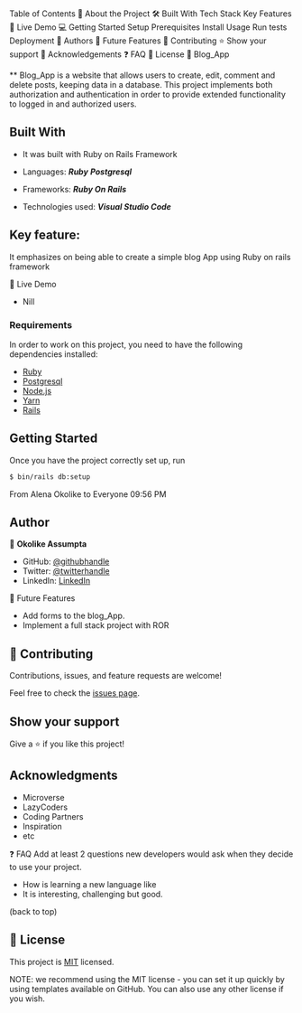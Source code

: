Table of Contents
📖 About the Project
🛠 Built With
Tech Stack
Key Features
🚀 Live Demo
💻 Getting Started
Setup
Prerequisites
Install
Usage
Run tests
Deployment
👥 Authors
🔭 Future Features
🤝 Contributing
⭐️ Show your support
🙏 Acknowledgements
❓ FAQ
📝 License
📖 Blog_App


** Blog_App is a website that allows users to create, edit, comment and delete posts, keeping data in a database. This project implements both authorization and authentication in order to provide extended functionality to logged in and authorized users.

## Built With
- It was built with Ruby on Rails Framework

- Languages:
  _**Ruby**_
  _**Postgresql**_
- Frameworks: _**Ruby On Rails**_
- Technologies used: _**Visual Studio Code**_

## Key feature: 
It emphasizes on being able to create a simple blog 
App using Ruby on rails framework

🚀 Live Demo
- Nill
### Requirements


In order to work on this project, you need to have the following dependencies installed:

- [Ruby](https://www.ruby-lang.org/en/)
- [Postgresql](https://www.postgresql.org/)
- [Node.js](https://nodejs.org/en/)
- [Yarn](https://yarnpkg.com/)
- [Rails](https://rubyonrails.org/)

## Getting Started
Once you have the project correctly set up, run

```bash
$ bin/rails db:setup
```

From Alena Okolike to Everyone 09:56 PM
## Author

👤 **Okolike Assumpta**

- GitHub: [@githubhandle](https://github.com/summyalena)
- Twitter: [@twitterhandle](https://twitter.com/AOkolike)
- LinkedIn: [LinkedIn](https://www.linkedin.com/in/okolike-assumpta/)


🔭 Future Features
- Add forms to the blog_App.
- Implement a full stack project with ROR
## 🤝 Contributing

Contributions, issues, and feature requests are welcome!

Feel free to check the [issues page](../../issues/).

## Show your support

Give a ⭐ if you like this project!

## Acknowledgments

- Microverse
- LazyCoders
- Coding Partners
- Inspiration
- etc

❓ FAQ
Add at least 2 questions new developers would ask when they decide to use your project.
- How is learning a new language like
- It is interesting, challenging but good.


(back to top)
## 📝 License

This project is [MIT](./LICENSE) licensed.

NOTE: we recommend using the MIT license - you can set it up quickly by using templates available on GitHub. You can also use any other license if you wish.